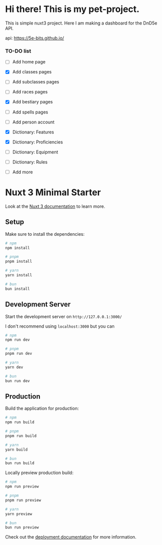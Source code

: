 # Hi there! This is my pet-project.

This is simple nuxt3 project. Here I am making a dashboard for the DnD5e API.

api: https://5e-bits.github.io/

### TO-DO list

- [ ] Add home page
- [x] Add classes pages
- [ ] Add subclasses pages
- [ ] Add races pages
- [x] Add bestiary pages
- [ ] Add spells pages
- [ ] Add person account
- [x] Dictionary: Features
- [x] Dictionary: Proficiencies
- [ ] Dictionary: Equipment
- [ ] Dictionary: Rules
- [ ] Add more


# Nuxt 3 Minimal Starter

Look at the [Nuxt 3 documentation](https://nuxt.com/docs/getting-started/introduction) to learn more.

## Setup

Make sure to install the dependencies:

```bash
# npm
npm install

# pnpm
pnpm install

# yarn
yarn install

# bun
bun install
```

## Development Server

Start the development server on `http://127.0.0.1:3000/` 

I don't recommend using `localhost:3000` but you can

```bash
# npm
npm run dev

# pnpm
pnpm run dev

# yarn
yarn dev

# bun
bun run dev
```

## Production

Build the application for production:

```bash
# npm
npm run build

# pnpm
pnpm run build

# yarn
yarn build

# bun
bun run build
```

Locally preview production build:

```bash
# npm
npm run preview

# pnpm
pnpm run preview

# yarn
yarn preview

# bun
bun run preview
```

Check out the [deployment documentation](https://nuxt.com/docs/getting-started/deployment) for more information.
